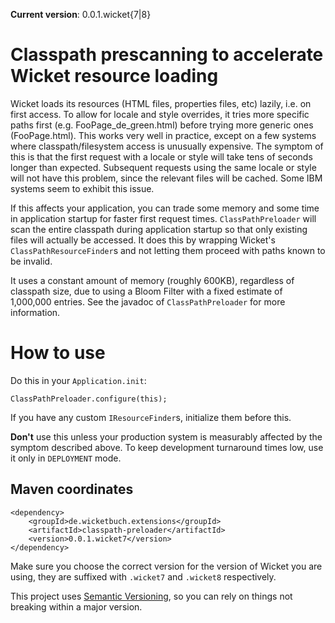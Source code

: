 **Current version**: 0.0.1.wicket{7|8}

# Classpath prescanning to accelerate Wicket resource loading

Wicket loads its resources (HTML files, properties files, etc) lazily, i.e. on first access. To allow for locale and style overrides, it tries
more specific paths first (e.g. FooPage_de_green.html) before trying more generic ones (FooPage.html). This works very well in practice, except
on a few systems where classpath/filesystem access is unusually expensive. The symptom of this is that the first request with a locale or style
will take tens of seconds longer than expected. Subsequent requests using the same locale or style will not have this problem, since the relevant
files will be cached. Some IBM systems seem to exhibit this issue.

If this affects your application, you can trade some memory and some time in application startup for faster first request times. 
`ClassPathPreloader` will scan the entire classpath during application startup so that only existing files will actually be accessed. It does this
by wrapping Wicket's `ClassPathResourceFinder`s and not letting them proceed with paths known to be invalid.

It uses a constant amount of memory (roughly 600KB), regardless of classpath size, due to using a Bloom Filter with a fixed estimate of 1,000,000 
entries. See the javadoc of `ClassPathPreloader` for more information.

# How to use

Do this in your `Application.init`:

    ClassPathPreloader.configure(this);

If you have any custom `IResourceFinder`s, initialize them before this.

**Don't** use this unless your production system is measurably affected by the symptom described above. To keep development turnaround times low,
use it only in `DEPLOYMENT` mode. 
  
## Maven coordinates

    <dependency>
        <groupId>de.wicketbuch.extensions</groupId>
        <artifactId>classpath-preloader</artifactId>
        <version>0.0.1.wicket7</version>
    </dependency>

Make sure you choose the correct version for the version of Wicket you are
using, they are suffixed with `.wicket7` and `.wicket8` respectively.

This project uses [Semantic Versioning](http://semver.org/), so you can rely on
things not breaking within a major version.

